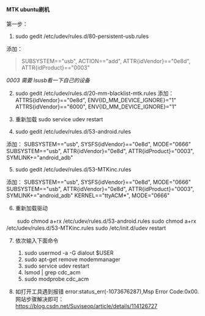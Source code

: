 #### MTK ubuntu刷机

第一步：

1. sudo gedit /etc/udev/rules.d/80-persistent-usb.rules

添加：

> SUBSYSTEM=="usb", ACTION=="add", ATTR{idVendor}=="0e8d", ATTR{idProduct}=="0003"

*0003 需要 lsusb看一下自己的设备*

2. sudo gedit /etc/udev/rules.d/20-mm-blacklist-mtk.rules
   添加：
   ATTRS{idVendor}=="0e8d", ENV{ID_MM_DEVICE_IGNORE}="1"
   ATTRS{idVendor}=="6000", ENV{ID_MM_DEVICE_IGNORE}="1"

3. 重新加载   sudo service udev restart

4. sudo gedit /etc/udev/rules.d/53-android.rules

添加：
SUBSYSTEM=="usb", SYSFS{idVendor}=="0e8d", MODE="0666"
SUBSYSTEM=="usb", ATTR{idVendor}="0e8d", ATTR{idProduct}="0003", SYMLINK+="android_adb"

5. sudo gedit /etc/udev/rules.d/53-MTKinc.rules

添加：
SUBSYSTEM=="usb", SYSFS{idVendor}=="0e8d", MODE="0666"
SUBSYSTEM=="usb", ATTR{idVendor}="0e8d", ATTR{idProduct}="0003", SYMLINK+="android_adb"
KERNEL=="ttyACM*", MODE="0666"

6. 重新加载驱动

　　sudo chmod a+rx /etc/udev/rules.d/53-android.rules
    sudo chmod a+rx /etc/udev/rules.d/53-MTKinc.rules
    sudo /etc/init.d/udev restart  
	

7. 依次输入下面命令

      1)   sudo usermod -a -G dialout $USER
      2)   sudo apt-get remove modemmanager
      3)   sudo service udev restart
      4)   lsmod | grep cdc_acm
      5)   sudo modprobe cdc_acm
	
8. 如打开工具遇到报错  error:status_err(-1073676287),Msp Error Code:0x00.
   网站步骤解决即可：
   https://blog.csdn.net/Suviseop/article/details/114126727